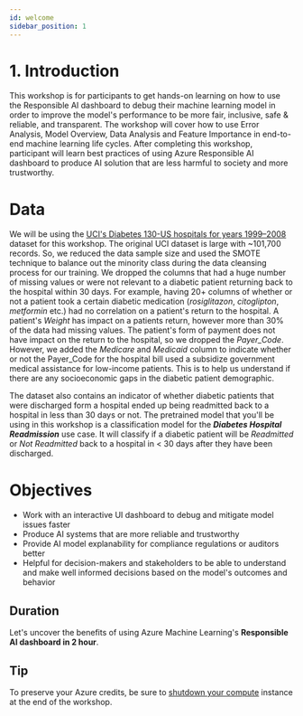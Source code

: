 ```yaml
---
id: welcome
sidebar_position: 1
---
```


# 1. Introduction

This workshop is for participants to get hands-on learning on how to use the Responsible AI dashboard to debug their machine learning model in order to improve the model's performance to be more fair, inclusive, safe & reliable, and transparent.  The workshop will cover how to use Error Analysis, Model Overview, Data Analysis and Feature Importance in end-to-end machine learning life cycles.  After completing this workshop, participant will learn best practices of using Azure Responsible AI dashboard to produce AI solution that are less harmful to society and more trustworthy.

# Data
We will be using the [UCI's Diabetes 130-US hospitals for years 1999–2008](https://archive.ics.uci.edu/ml/datasets/Diabetes+130-US+hospitals+for+years+1999-2008#) dataset for this workshop.  The original UCI dataset is large with ~101,700 records. So, we reduced the data sample size and used the SMOTE technique to balance out the minority class during the data cleansing process for our training. We dropped the columns that had a huge number of missing values or were not relevant to a diabetic patient returning back to the hospital within 30 days. For example, having 20+ columns of whether or not a patient took a certain diabetic medication (*rosiglitazon*, *citoglipton*, *metformin* etc.) had no correlation on a patient's return to the hospital. A patient's *Weight* has impact on a patients return, however more than 30% of the data had missing values. The patient's form of payment does not have impact on the return to the hospital, so we dropped the *Payer_Code*. However, we added the *Medicare* and *Medicaid* column to indicate whether or not the Payer_Code for the hospital bill used a subsidize government medical assistance for low-income patients. This is to help us understand if there are any socioeconomic gaps in the diabetic patient demographic.

The dataset also contains an indicator of whether diabetic patients that were discharged form a hospital ended up being readmitted back to a hospital in less than 30 days or not.  The pretrained model that you'll be using in this workshop is a classification model for the ***Diabetes Hospital Readmission*** use case.  It will classify if a diabetic patient will be *Readmitted* or *Not Readmitted* back to a hospital in < 30 days after they have been discharged.

# Objectives
* Work with an interactive UI dashboard to debug and mitigate model issues faster
* Produce AI systems that are more reliable and trustworthy
* Provide AI model explanability for compliance regulations or auditors better
* Helpful for decision-makers and stakeholders to be able to understand and make well informed decisions based on the model's outcomes and behavior

## Duration
Let's uncover the benefits of using Azure Machine Learning's **Responsible AI dashboard in 2 hour**.

## Tip
To preserve your Azure credits, be sure to [shutdown your compute](/docs/stop-compute) instance at the end of the workshop.
